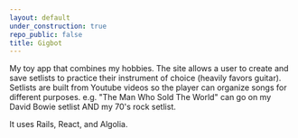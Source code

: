 ```yaml
---
layout: default
under_construction: true
repo_public: false
title: Gigbot
---
```


My toy app that combines my hobbies. The site allows a user to create and save 
setlists to practice their instrument of choice (heavily favors guitar). Setlists
are built from Youtube videos so the player can organize songs for different purposes.
e.g. "The Man Who Sold The World" can go on my David Bowie setlist AND my 70's rock
setlist.

It uses Rails, React, and Algolia.

